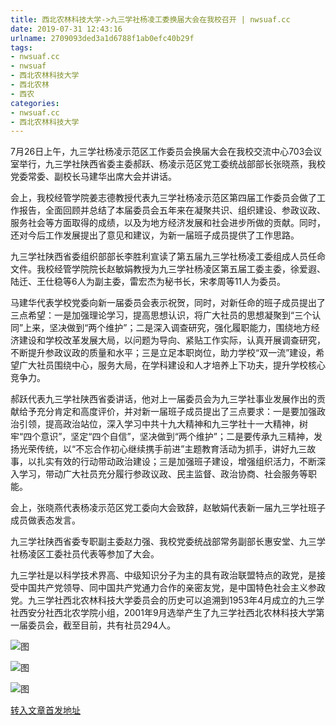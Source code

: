 ```yaml
---
title: 西北农林科技大学->九三学社杨凌工委换届大会在我校召开 | nwsuaf.cc
date: 2019-07-31 12:43:16
urlname: 2709093ded3a1d6788f1ab0efc40b29f
tags: 
- nwsuaf.cc
- nwsuaf
- 西北农林科技大学
- 西北农林
- 西农
categories:
- nwsuaf.cc
- 西北农林科技大学
---
```



7月26日上午，九三学社杨凌示范区工作委员会换届大会在我校交流中心703会议室举行，九三学社陕西省委主委郝跃、杨凌示范区党工委统战部部长张晓燕，我校党委常委、副校长马建华出席大会并讲话。

会上，我校经管学院姜志德教授代表九三学社杨凌示范区第四届工作委员会做了工作报告，全面回顾并总结了本届委员会五年来在凝聚共识、组织建设、参政议政、服务社会等方面取得的成绩，以及为地方经济发展和社会进步所做的贡献。同时，还对今后工作发展提出了意见和建议，为新一届班子成员提供了工作思路。

九三学社陕西省委组织部部长李胜利宣读了第五届九三学社杨凌工委组成人员任命文件。我校经管学院院长赵敏娟教授为九三学社杨凌区第五届工委主委，徐爱遐、陆迁、王仕稳等6人为副主委，雷宏杰为秘书长，宋孝周等11人为委员。

马建华代表学校党委向新一届委员会表示祝贺，同时，对新任命的班子成员提出了三点希望：一是加强理论学习，提高思想认识，将广大社员的思想凝聚到“三个认同”上来，坚决做到“两个维护”；二是深入调查研究，强化履职能力，围绕地方经济建设和学校改革发展大局，以问题为导向、紧贴工作实际，认真开展调查研究，不断提升参政议政的质量和水平；三是立足本职岗位，助力学校“双一流”建设，希望广大社员围绕中心，服务大局，在学科建设和人才培养上下功夫，提升学校核心竞争力。

郝跃代表九三学社陕西省委讲话，他对上一届委员会为九三学社事业发展作出的贡献给予充分肯定和高度评价，并对新一届班子成员提出了三点要求：一是要加强政治引领，提高政治站位，深入学习中共十九大精神和九三学社十一大精神，树牢“四个意识”，坚定“四个自信”，坚决做到“两个维护”；二是要传承九三精神，发扬光荣传统，以“不忘合作初心继续携手前进”主题教育活动为抓手，讲好九三故事，以扎实有效的行动带动政治建设；三是加强班子建设，增强组织活力，不断深入学习，带动广大社员充分履行参政议政、民主监督、政治协商、社会服务等职能。

会上，张晓燕代表杨凌示范区党工委向大会致辞，赵敏娟代表新一届九三学社班子成员做表态发言。

九三学社陕西省委专职副主委赵力强、我校党委统战部常务副部长惠安堂、九三学社杨凌区工委社员代表等参加了大会。

九三学社是以科学技术界高、中级知识分子为主的具有政治联盟特点的政党，是接受中国共产党领导、同中国共产党通力合作的亲密友党，是中国特色社会主义参政党。九三学社西北农林科技大学委员会的历史可以追溯到1953年4月成立的九三学社西安分社西北农学院小组，2001年9月选举产生了九三学社西北农林科技大学第一届委员会，截至目前，共有社员294人。



![图](https://news.nwsuaf.edu.cn/images/content/2019-07/20190731103307127953.jpg)

![图](https://news.nwsuaf.edu.cn/images/content/2019-07/20190731103245602853.jpg)

![图](https://news.nwsuaf.edu.cn/images/content/2019-07/20190731103226890741.jpg)

[转入文章首发地址](https://news.nwsuaf.edu.cn/xnxw/91209.htm)